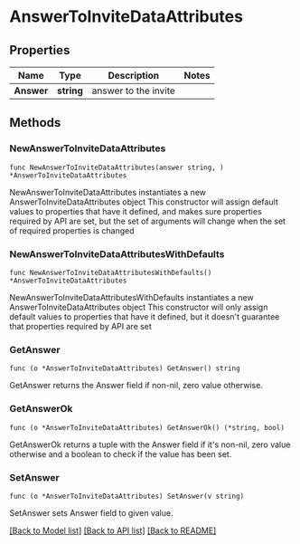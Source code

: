 # AnswerToInviteDataAttributes

## Properties

Name | Type | Description | Notes
------------ | ------------- | ------------- | -------------
**Answer** | **string** | answer to the invite | 

## Methods

### NewAnswerToInviteDataAttributes

`func NewAnswerToInviteDataAttributes(answer string, ) *AnswerToInviteDataAttributes`

NewAnswerToInviteDataAttributes instantiates a new AnswerToInviteDataAttributes object
This constructor will assign default values to properties that have it defined,
and makes sure properties required by API are set, but the set of arguments
will change when the set of required properties is changed

### NewAnswerToInviteDataAttributesWithDefaults

`func NewAnswerToInviteDataAttributesWithDefaults() *AnswerToInviteDataAttributes`

NewAnswerToInviteDataAttributesWithDefaults instantiates a new AnswerToInviteDataAttributes object
This constructor will only assign default values to properties that have it defined,
but it doesn't guarantee that properties required by API are set

### GetAnswer

`func (o *AnswerToInviteDataAttributes) GetAnswer() string`

GetAnswer returns the Answer field if non-nil, zero value otherwise.

### GetAnswerOk

`func (o *AnswerToInviteDataAttributes) GetAnswerOk() (*string, bool)`

GetAnswerOk returns a tuple with the Answer field if it's non-nil, zero value otherwise
and a boolean to check if the value has been set.

### SetAnswer

`func (o *AnswerToInviteDataAttributes) SetAnswer(v string)`

SetAnswer sets Answer field to given value.



[[Back to Model list]](../README.md#documentation-for-models) [[Back to API list]](../README.md#documentation-for-api-endpoints) [[Back to README]](../README.md)


